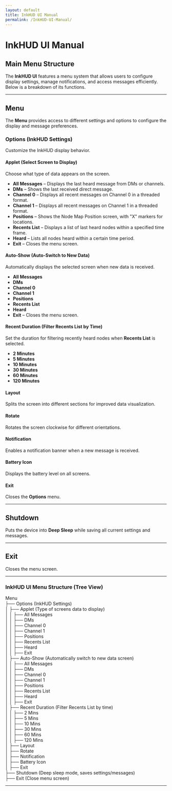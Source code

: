 ```yaml
---
layout: default
title: InkHUD UI Manual
permalink: /InkHUD-UI-Manual/
---
```


# InkHUD UI Manual

## Main Menu Structure
The **InkHUD UI** features a menu system that allows users to configure display settings, manage notifications, and access messages efficiently. Below is a breakdown of its functions.

---

## **Menu**
   The **Menu** provides access to different settings and options to configure the display and message preferences.

### **Options (InkHUD Settings)**
   Customize the InkHUD display behavior.

   #### **Applet (Select Screen to Display)**
   Choose what type of data appears on the screen.

   - **All Messages** – Displays the last heard message from DMs or channels.  
   - **DMs** – Shows the last received direct message.  
   - **Channel 0** – Displays all recent messages on Channel 0 in a threaded format.  
   - **Channel 1** – Displays all recent messages on Channel 1 in a threaded format.  
   - **Positions** – Shows the Node Map Position screen, with "X" markers for locations.  
   - **Recents List** – Displays a list of last heard nodes within a specified time frame.  
   - **Heard** – Lists all nodes heard within a certain time period.  
   - **Exit** – Closes the menu screen.

   #### **Auto-Show (Auto-Switch to New Data)**
   Automatically displays the selected screen when new data is received.

   - **All Messages**  
   - **DMs**  
   - **Channel 0**  
   - **Channel 1**  
   - **Positions**  
   - **Recents List**  
   - **Heard**  
   - **Exit** – Closes the menu screen.

   #### **Recent Duration (Filter Recents List by Time)**
   Set the duration for filtering recently heard nodes when **Recents List** is selected.

   - **2 Minutes**  
   - **5 Minutes**  
   - **10 Minutes**  
   - **30 Minutes**  
   - **60 Minutes**  
   - **120 Minutes**  

   #### **Layout**
   Splits the screen into different sections for improved data visualization.

   #### **Rotate**
   Rotates the screen clockwise for different orientations.

   #### **Notification**
   Enables a notification banner when a new message is received.

   #### **Battery Icon**
   Displays the battery level on all screens.

   #### **Exit**
   Closes the **Options** menu.

---

## **Shutdown**
   Puts the device into **Deep Sleep** while saving all current settings and messages.

---

## **Exit**
   Closes the menu screen.

---

### **InkHUD UI Menu Structure (Tree View)**

Menu  
 ├── Options (InkHUD Settings)  
 │   ├── Applet (Type of screens data to display)  
 │   │   ├── All Messages  
 │   │   ├── DMs  
 │   │   ├── Channel 0  
 │   │   ├── Channel 1  
 │   │   ├── Positions  
 │   │   ├── Recents List  
 │   │   ├── Heard  
 │   │   ├── Exit  
 │   ├── Auto-Show (Automatically switch to new data screen)  
 │   │   ├── All Messages  
 │   │   ├── DMs  
 │   │   ├── Channel 0  
 │   │   ├── Channel 1  
 │   │   ├── Positions  
 │   │   ├── Recents List  
 │   │   ├── Heard  
 │   │   ├── Exit  
 │   ├── Recent Duration (Filter Recents List by time)  
 │   │   ├── 2 Mins  
 │   │   ├── 5 Mins  
 │   │   ├── 10 Mins  
 │   │   ├── 30 Mins  
 │   │   ├── 60 Mins  
 │   │   ├── 120 Mins  
 │   ├── Layout  
 │   ├── Rotate  
 │   ├── Notification  
 │   ├── Battery Icon  
 │   ├── Exit  
 ├── Shutdown (Deep sleep mode, saves settings/messages)  
 ├── Exit (Close menu screen)  

---



